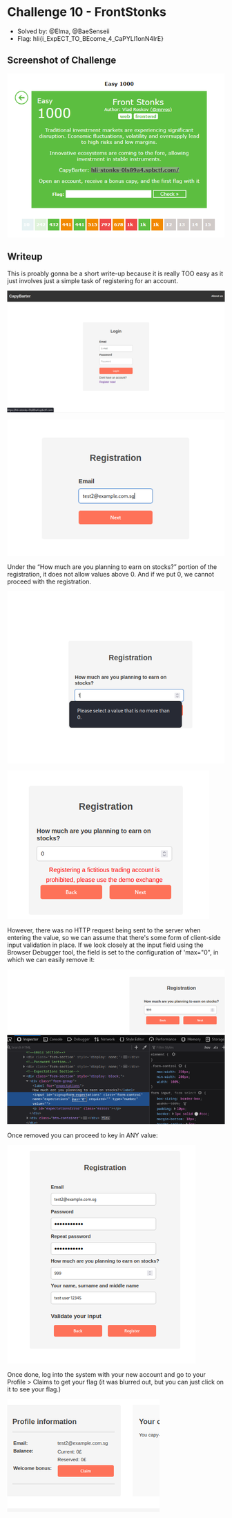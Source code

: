 # Challenge 10 - FrontStonks
- Solved by: @Elma, @BaeSenseii
- Flag: hli{i_ExpECT_TO_BEcome_4_CaPYLl1onN4IrE}

## Screenshot of Challenge
![alt](./images/chall-screenshot.png)

## Writeup
This is proably gonna be a short write-up because it is really TOO easy as it just involves just a simple task of registering for an account.

![](./images/actf2023_c10_1.PNG)

![](./images/actf2023_c10_2.PNG)

Under the “How much are you planning to earn on stocks?” portion of the registration, it does not allow values above 0. And if we put 0, we cannot proceed with the registration.

![](./images/actf2023_c10_3.PNG)

![](./images/actf2023_c10_4.PNG)

However, there was no HTTP request being sent to the server when entering the value, so we can assume that there's some form of client-side input validation in place. If we look closely at the input field using the Browser Debugger tool, the field is set to the configuration of 'max="0", in which we can easily remove it:

![](./images/actf2023_c10_5.PNG)

Once removed you can proceed to key in ANY value:

![](./images/actf2023_c10_6.PNG)

Once done, log into the system with your new account and go to your Profile > Claims to get your flag (it was blurred out, but you can just click on it to see your flag.)

![](./images/actf2023_c10_7.PNG)